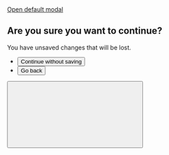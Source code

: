 
<div class="margin-y-3">
  <a
    href="#example-modal-1"
    class="usa-button"
    aria-controls="example-modal-1"
    data-open-modal
    >Open default modal</a
  >
  <div
    class="usa-modal"
    id="example-modal-1"
    aria-labelledby="modal-1-heading"
    aria-describedby="modal-1-description"
  >
    <div class="usa-modal__content">
      <div class="usa-modal__main">
        <h2 class="usa-modal__heading" id="modal-1-heading">
          Are you sure you want to continue?
        </h2>
        <div class="usa-prose">
          <p id="modal-1-description">
            You have unsaved changes that will be lost.
          </p>
        </div>
        <div class="usa-modal__footer">
          <ul class="usa-button-group">
            <li class="usa-button-group__item">
              <button type="button" class="usa-button" data-close-modal>
                Continue without saving
              </button>
            </li>
            <li class="usa-button-group__item">
              <button
                type="button"
                class="usa-button usa-button--unstyled padding-105 text-center"
                data-close-modal
              >
                Go back
              </button>
            </li>
          </ul>
        </div>
      </div>
      <button
        class="usa-button usa-modal__close"
        aria-label="Close this window"
        data-close-modal
      >
        <svg class="usa-icon" aria-hidden="true" focusable="false" role="img">
          <use xlink:href="/assets/img/sprite.svg#close"></use>
        </svg>
      </button>
    </div>
  </div>
</div>
